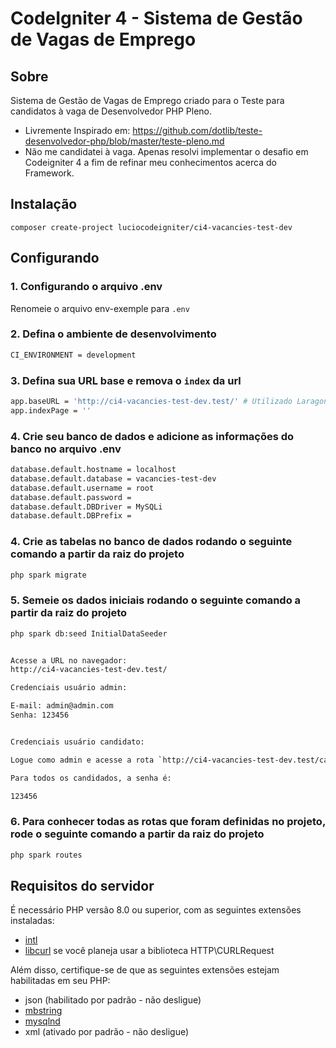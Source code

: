 # CodeIgniter 4 - Sistema de Gestão de Vagas de Emprego


## Sobre
Sistema de Gestão de Vagas de Emprego criado para o Teste para candidatos à vaga de Desenvolvedor PHP Pleno.

- Livremente Inspirado em: https://github.com/dotlib/teste-desenvolvedor-php/blob/master/teste-pleno.md
- Não me candidatei à vaga. Apenas resolvi implementar o desafio em Codeigniter 4 a fim de refinar meu conhecimentos acerca do Framework. 


## Instalação

`composer create-project luciocodeigniter/ci4-vacancies-test-dev` 


## Configurando


### 1. Configurando o arquivo .env
Renomeie o arquivo env-exemple para `.env`

### 2. Defina o ambiente de desenvolvimento
```sh
CI_ENVIRONMENT = development
```

### 3. Defina sua URL base e remova o `index` da url
```sh
app.baseURL = 'http://ci4-vacancies-test-dev.test/' # Utilizado Laragon que já cria o Virtualhost e adiciona no arquivo de hosts
app.indexPage = ''
```


### 4. Crie seu banco de dados e adicione as informações do banco no arquivo .env
```sh
database.default.hostname = localhost
database.default.database = vacancies-test-dev
database.default.username = root
database.default.password = 
database.default.DBDriver = MySQLi
database.default.DBPrefix =
```

### 4. Crie as tabelas no banco de dados rodando o seguinte comando a partir da raiz do projeto
```sh
php spark migrate
```

### 5. Semeie os dados iniciais rodando o seguinte comando a partir da raiz do projeto
```sh
php spark db:seed InitialDataSeeder


Acesse a URL no navegador:
http://ci4-vacancies-test-dev.test/

Credenciais usuário admin:

E-mail: admin@admin.com
Senha: 123456


Credenciais usuário candidato:

Logue como admin e acesse a rota `http://ci4-vacancies-test-dev.test/candidates` para escolher qualquer e-mail:

Para todos os candidados, a senha é:

123456

```

### 6. Para conhecer todas as rotas que foram definidas no projeto, rode o seguinte comando a partir da raiz do projeto
```sh
php spark routes
```


## Requisitos do servidor

É necessário PHP versão 8.0 ou superior, com as seguintes extensões instaladas:

- [intl](http://php.net/manual/en/intl.requirements.php)
- [libcurl](http://php.net/manual/en/curl.requirements.php) se você planeja usar a biblioteca HTTP\CURLRequest

Além disso, certifique-se de que as seguintes extensões estejam habilitadas em seu PHP:

- json (habilitado por padrão - não desligue)
- [mbstring](http://php.net/manual/en/mbstring.installation.php)
- [mysqlnd](http://php.net/manual/en/mysqlnd.install.php)
- xml (ativado por padrão - não desligue)
